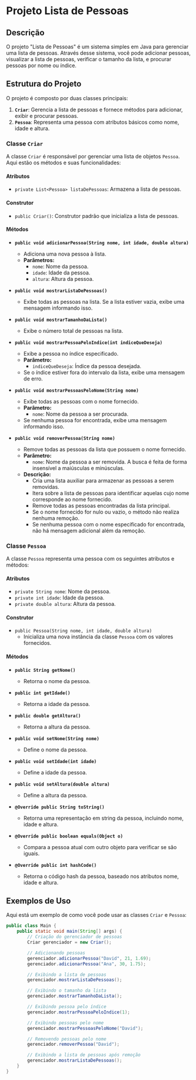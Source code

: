 # Projeto Lista de Pessoas

## Descrição

O projeto "Lista de Pessoas" é um sistema simples em Java para gerenciar uma lista de pessoas. Através desse sistema, você pode adicionar pessoas, visualizar a lista de pessoas, verificar o tamanho da lista, e procurar pessoas por nome ou índice.

## Estrutura do Projeto

O projeto é composto por duas classes principais:

1. **`Criar`**: Gerencia a lista de pessoas e fornece métodos para adicionar, exibir e procurar pessoas.
2. **`Pessoa`**: Representa uma pessoa com atributos básicos como nome, idade e altura.

### Classe `Criar`

A classe `Criar` é responsável por gerenciar uma lista de objetos `Pessoa`. Aqui estão os métodos e suas funcionalidades:

#### Atributos

- `private List<Pessoa> listaDePessoas`: Armazena a lista de pessoas.

#### Construtor

- `public Criar()`: Construtor padrão que inicializa a lista de pessoas.

#### Métodos

- **`public void adicionarPessoa(String nome, int idade, double altura)`**
  - Adiciona uma nova pessoa à lista.
  - **Parâmetros:**
    - `nome`: Nome da pessoa.
    - `idade`: Idade da pessoa.
    - `altura`: Altura da pessoa.

- **`public void mostrarListaDePessoas()`**
  - Exibe todas as pessoas na lista. Se a lista estiver vazia, exibe uma mensagem informando isso.

- **`public void mostrarTamanhoDaLista()`**
  - Exibe o número total de pessoas na lista.

- **`public void mostrarPessoaPeloIndice(int indiceQueDeseja)`**
  - Exibe a pessoa no índice especificado.
  - **Parâmetro:**
    - `indiceQueDeseja`: Índice da pessoa desejada.
  - Se o índice estiver fora do intervalo da lista, exibe uma mensagem de erro.

- **`public void mostrarPessoasPeloNome(String nome)`**
  - Exibe todas as pessoas com o nome fornecido.
  - **Parâmetro:**
    - `nome`: Nome da pessoa a ser procurada.
  - Se nenhuma pessoa for encontrada, exibe uma mensagem informando isso.

- **`public void removerPessoa(String nome)`**
  - Remove todas as pessoas da lista que possuem o nome fornecido.
  - **Parâmetro:**
    - `nome`: Nome da pessoa a ser removida. A busca é feita de forma insensível a maiúsculas e minúsculas.
  - **Descrição:**
    - Cria uma lista auxiliar para armazenar as pessoas a serem removidas.
    - Itera sobre a lista de pessoas para identificar aquelas cujo nome corresponde ao nome fornecido.
    - Remove todas as pessoas encontradas da lista principal.
    - Se o nome fornecido for nulo ou vazio, o método não realiza nenhuma remoção.
    - Se nenhuma pessoa com o nome especificado for encontrada, não há mensagem adicional além da remoção.

### Classe `Pessoa`

A classe `Pessoa` representa uma pessoa com os seguintes atributos e métodos:

#### Atributos

- `private String nome`: Nome da pessoa.
- `private int idade`: Idade da pessoa.
- `private double altura`: Altura da pessoa.

#### Construtor

- `public Pessoa(String nome, int idade, double altura)`
  - Inicializa uma nova instância da classe `Pessoa` com os valores fornecidos.

#### Métodos

- **`public String getNome()`**
  - Retorna o nome da pessoa.

- **`public int getIdade()`**
  - Retorna a idade da pessoa.

- **`public double getAltura()`**
  - Retorna a altura da pessoa.

- **`public void setNome(String nome)`**
  - Define o nome da pessoa.

- **`public void setIdade(int idade)`**
  - Define a idade da pessoa.

- **`public void setAltura(double altura)`**
  - Define a altura da pessoa.

- **`@Override public String toString()`**
  - Retorna uma representação em string da pessoa, incluindo nome, idade e altura.

- **`@Override public boolean equals(Object o)`**
  - Compara a pessoa atual com outro objeto para verificar se são iguais.

- **`@Override public int hashCode()`**
  - Retorna o código hash da pessoa, baseado nos atributos nome, idade e altura.

## Exemplos de Uso

Aqui está um exemplo de como você pode usar as classes `Criar` e `Pessoa`:

```java
public class Main {
    public static void main(String[] args) {
        // Criação do gerenciador de pessoas
        Criar gerenciador = new Criar();

        // Adicionando pessoas
        gerenciador.adicionarPessoa("David", 21, 1.69);
        gerenciador.adicionarPessoa("Ana", 30, 1.75);

        // Exibindo a lista de pessoas
        gerenciador.mostrarListaDePessoas();

        // Exibindo o tamanho da lista
        gerenciador.mostrarTamanhoDaLista();

        // Exibindo pessoa pelo índice
        gerenciador.mostrarPessoaPeloIndice(1);

        // Exibindo pessoas pelo nome
        gerenciador.mostrarPessoasPeloNome("David");

        // Removendo pessoas pelo nome
        gerenciador.removerPessoa("David");

        // Exibindo a lista de pessoas após remoção
        gerenciador.mostrarListaDePessoas();
    }
}
